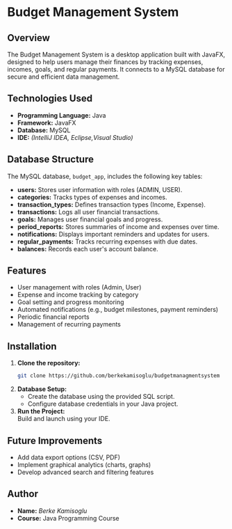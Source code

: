 # Budget Management System

## Overview
The Budget Management System is a desktop application built with JavaFX, designed to help users manage their finances by tracking expenses, incomes, goals, and regular payments. It connects to a MySQL database for secure and efficient data management.

## Technologies Used
- **Programming Language:** Java
- **Framework:** JavaFX
- **Database:** MySQL
- **IDE:** *(IntelliJ IDEA, Eclipse,Visual Studio)*

## Database Structure
The MySQL database, `budget_app`, includes the following key tables:
- **users:** Stores user information with roles (ADMIN, USER).
- **categories:** Tracks types of expenses and incomes.
- **transaction_types:** Defines transaction types (Income, Expense).
- **transactions:** Logs all user financial transactions.
- **goals:** Manages user financial goals and progress.
- **period_reports:** Stores summaries of income and expenses over time.
- **notifications:** Displays important reminders and updates for users.
- **regular_payments:** Tracks recurring expenses with due dates.
- **balances:** Records each user's account balance.

## Features
- User management with roles (Admin, User)
- Expense and income tracking by category
- Goal setting and progress monitoring
- Automated notifications (e.g., budget milestones, payment reminders)
- Periodic financial reports
- Management of recurring payments

## Installation
1. **Clone the repository:**  
   ```bash
   git clone https://github.com/berkekamisoglu/budgetmanagmentsystem
   ```
2. **Database Setup:**  
   - Create the database using the provided SQL script.
   - Configure database credentials in your Java project.
3. **Run the Project:**  
   Build and launch using your IDE.

## Future Improvements
- Add data export options (CSV, PDF)
- Implement graphical analytics (charts, graphs)
- Develop advanced search and filtering features

## Author
- **Name:** *Berke Kamisoglu*
- **Course:** Java Programming Course

